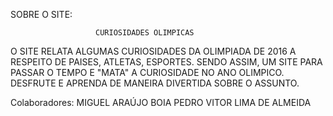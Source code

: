 SOBRE O SITE:


                       CURIOSIDADES OLIMPICAS

O SITE RELATA ALGUMAS CURIOSIDADES DA OLIMPIADA DE 2016 A RESPEITO DE PAISES, ATLETAS, ESPORTES. SENDO ASSIM, UM SITE PARA PASSAR O TEMPO E "MATA" A CURIOSIDADE NO ANO OLIMPICO. DESFRUTE E APRENDA DE MANEIRA DIVERTIDA SOBRE O ASSUNTO.





Colaboradores:
MIGUEL ARAÚJO BOIA
PEDRO VITOR LIMA DE ALMEIDA
